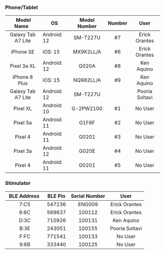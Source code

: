 ### Phone/Tablet

| &nbsp;Model Name &nbsp; | OS | Model Number | Number | User |
|:-:|-|:-:|:-:|:-:|
|Galaxy Tab A7 Lite|Android: 12|SM-T227U|#7|Erick Orantes|
|iPhone SE|iOS: 15|MX9K2LL/A|#6|Erick Orantes|
|Pixel 3a XL|Android: 12|G020A|#8|Ken Aquino|
|iPhone 8 Plus|iOS: 15|NQ982LL/A|#9|Ken Aquino|
|Galaxy Tab A7 Lite|Android: 12|SM-T227U||Pooria Soltavi|
|Pixel XL|Android: 10|G-2PW2100|#1|No User|
|Pixel 5a|Android: 11|G1F8F|#2|No User|
|Pixel 4|Android: 11|G0201|#3|No User|
|Pixel 3a|Android: 12|G020E|#4|No User|
|Pixel 4|Android: 11|G0201|#5|No User|







### Stimulator

| &nbsp;BLE Address &nbsp; | BLE Pin | Serial Number | User |
|:-:|-|:-:|:-:|
|7:C5|547236|ENG009|Erick Orantes|
|6:6C|569637|100112|Erick Orantes|
|D:3C|710926|100131|Ken Aquino|
|B:3E|243051|100155|Pooria Soltavi|
|F:FC|771541|100133|No User|
|9:6B|333440|100125|No User|







